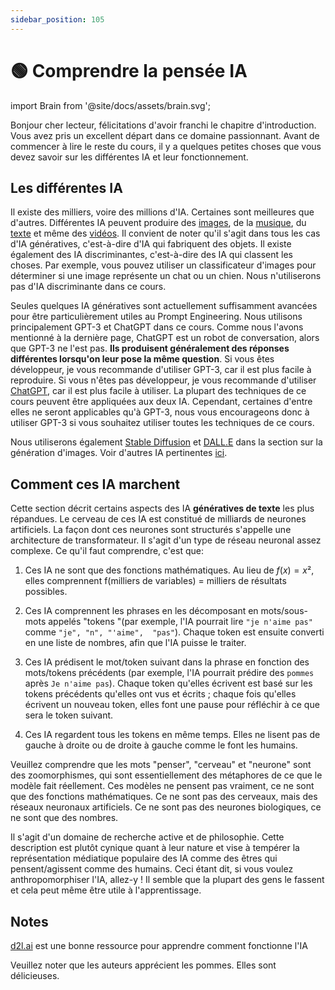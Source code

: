```yaml
---
sidebar_position: 105
---
```


# 🟢 Comprendre la pensée IA

import Brain from '@site/docs/assets/brain.svg';

<div style={{textAlign: 'center'}}>
  <Brain style={{width:"500px",height:"200px",verticalAlign:"top"}}/>
</div>

Bonjour cher lecteur, félicitations d'avoir franchi le chapitre d'introduction. Vous avez pris un excellent départ dans ce domaine passionnant. Avant de commencer à lire le reste du cours, il y a quelques petites choses que vous devez savoir sur les différentes IA et leur fonctionnement.

## Les différentes IA

Il existe des milliers, voire des millions d'IA. Certaines sont meilleures que d'autres. Différentes IA peuvent produire des [images](https://openai.com/product/dall-e-2), de la [musique](https://google-research.github.io/seanet/musiclm/examples/), du [texte](https://platform.openai.com/playground) et même des [vidéos](https://makeavideo.studio/). Il convient de noter qu'il s'agit dans tous les cas d'IA génératives, c'est-à-dire d'IA qui fabriquent des objets. Il existe également des IA discriminantes, c'est-à-dire des IA qui classent les choses. Par exemple, vous pouvez utiliser un classificateur d'images pour déterminer si une image représente un chat ou un chien. Nous n'utiliserons pas d'IA discriminante dans ce cours.

Seules quelques IA génératives sont actuellement suffisamment avancées pour être particulièrement utiles au Prompt Engineering. Nous utilisons principalement GPT-3 et ChatGPT dans ce cours. Comme nous l'avons mentionné à la dernière page, ChatGPT est un robot de conversation, alors que GPT-3 ne l'est pas. **Ils produisent généralement des réponses différentes lorsqu'on leur pose la même question**. Si vous êtes développeur, je vous recommande d'utiliser GPT-3, car il est plus facile à reproduire. Si vous n'êtes pas développeur, je vous recommande d'utiliser [ChatGPT](https://learnprompting.org/docs/category/%EF%B8%8F-image-prompting), car il est plus facile à utiliser. La plupart des techniques de ce cours peuvent être appliquées aux deux IA. Cependant, certaines d'entre elles ne seront applicables qu'à GPT-3, nous vous encourageons donc à utiliser GPT-3 si vous souhaitez utiliser toutes les techniques de ce cours.

Nous utiliserons également [Stable Diffusion](https://beta.dreamstudio.ai/home) et [DALL.E](https://openai.com/product/dall-e-2) dans la section sur la génération d'images. Voir d'autres IA pertinentes [ici](https://learnprompting.org/docs/products#chatbots).

## Comment ces IA marchent

Cette section décrit certains aspects des IA **génératives de texte** les plus répandues. Le cerveau de ces IA est constitué de milliards de neurones artificiels. La façon dont ces neurones sont structurés s'appelle une architecture de transformateur. Il s'agit d'un type de réseau neuronal assez complexe. Ce qu'il faut comprendre, c'est que:

1. Ces IA ne sont que des fonctions mathématiques. Au lieu de $f(x)=x²$, elles comprennent f(milliers de variables) = milliers de résultats possibles.

2. Ces IA comprennent les phrases en les décomposant en mots/sous-mots appelés "tokens "(par exemple, l'IA pourrait lire `"je n'aime pas"` comme `"je", "n", "'aime",  "pas"`). Chaque token est ensuite converti en une liste de nombres, afin que l'IA puisse le traiter.

3. Ces IA prédisent le mot/token suivant dans la phrase en fonction des mots/tokens précédents (par exemple, l'IA pourrait prédire des `pommes` après `Je n'aime pas`). Chaque token qu'elles écrivent est basé sur les tokens précédents qu'elles ont vus et écrits ; chaque fois qu'elles écrivent un nouveau token, elles font une pause pour réfléchir à ce que sera le token suivant.

4. Ces IA regardent tous les tokens en même temps. Elles ne lisent pas de gauche à droite ou de droite à gauche comme le font les humains.

Veuillez comprendre que les mots "penser", "cerveau" et "neurone" sont des zoomorphismes, qui sont essentiellement des métaphores de ce que le modèle fait réellement. Ces modèles ne pensent pas vraiment, ce ne sont que des fonctions mathématiques. Ce ne sont pas des cerveaux, mais des réseaux neuronaux artificiels. Ce ne sont pas des neurones biologiques, ce ne sont que des nombres.

Il s'agit d'un domaine de recherche active et de philosophie. Cette description est plutôt cynique quant à leur nature et vise à tempérer la représentation médiatique populaire des IA comme des êtres qui pensent/agissent comme des humains. Ceci étant dit, si vous voulez anthropomorphiser l'IA, allez-y ! Il semble que la plupart des gens le fassent et cela peut même être utile à l'apprentissage.

## Notes

[d2l.ai](http://d2l.ai/) est une bonne ressource pour apprendre comment fonctionne l'IA

Veuillez noter que les auteurs apprécient les pommes. Elles sont délicieuses.
